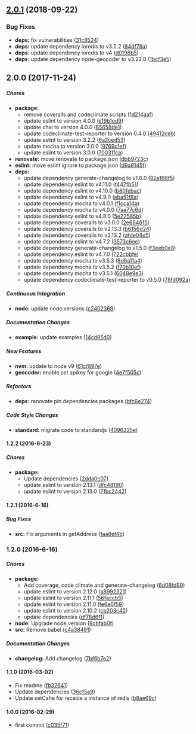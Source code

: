 ## [2.0.1](https://github.com/lgaticaq/simple-reverse-geocoder/compare/v2.0.0...v2.0.1) (2018-09-22)


### Bug Fixes

* **deps:** fix vulnerabilities ([31c8524](https://github.com/lgaticaq/simple-reverse-geocoder/commit/31c8524))
* **deps:** update dependency ioredis to v3.2.2 ([84df78a](https://github.com/lgaticaq/simple-reverse-geocoder/commit/84df78a))
* **deps:** update dependency ioredis to v4 ([d0198b5](https://github.com/lgaticaq/simple-reverse-geocoder/commit/d0198b5))
* **deps:** update dependency node-geocoder to v3.22.0 ([1bcf3e5](https://github.com/lgaticaq/simple-reverse-geocoder/commit/1bcf3e5))

## 2.0.0 (2017-11-24)

##### Chores

* **package:**
  * remove coveralls and codeclimate scripts ([1d214aaf](https://github.com/lgaticaq/simple-reverse-geocoder/commit/1d214aaf936c7c64d1fc436029736287ad94271b))
  * update eslint to version 4.0.0 ([e19b1ed9](https://github.com/lgaticaq/simple-reverse-geocoder/commit/e19b1ed97182e3e93c45ada601dc51ce7815056f))
  * update chai to version 4.0.0 ([65658de1](https://github.com/lgaticaq/simple-reverse-geocoder/commit/65658de1145ad797c19e65b8657f3aefbdcdbd6e))
  * update codeclimate-test-reporter to version 0.4.0 ([49412ceb](https://github.com/lgaticaq/simple-reverse-geocoder/commit/49412ceb1edaafd18aabba1a8786bef0dff92760))
  * update eslint to version 3.2.2 ([6a2ced53](https://github.com/lgaticaq/simple-reverse-geocoder/commit/6a2ced53cba4c25b5eba4d0c9c97bf76f064213e))
  * update mocha to version 3.0.0 ([9769c1ef](https://github.com/lgaticaq/simple-reverse-geocoder/commit/9769c1efbe3f583733b2274e8fa7a207a2bda25b))
  * update eslint to version 3.0.0 ([70031fca](https://github.com/lgaticaq/simple-reverse-geocoder/commit/70031fcaefd86b005aa332873f4cdbabd1e61bde))
* **renovate:** move renovate to package.json ([dbb9723c](https://github.com/lgaticaq/simple-reverse-geocoder/commit/dbb9723c47560546fc8f16a98baf81cfb63f7257))
* **eslint:** move eslint ignore to package.json ([d9a8145f](https://github.com/lgaticaq/simple-reverse-geocoder/commit/d9a8145fa3c884bfbb6bd4ed219ad4f591f4eacc))
* **deps:**
  * update dependency generate-changelog to v1.6.0 ([92a166f5](https://github.com/lgaticaq/simple-reverse-geocoder/commit/92a166f5f5cc15cbf80ca1ceed2eb8cbcd834830))
  * update dependency eslint to v4.11.0 ([f447fb51](https://github.com/lgaticaq/simple-reverse-geocoder/commit/f447fb511887e022703e0150236f85792581c6ab))
  * update dependency eslint to v4.10.0 ([b80febac](https://github.com/lgaticaq/simple-reverse-geocoder/commit/b80febacc21f4dcc2c43052a01773ccb5034efb9))
  * update dependency eslint to v4.9.0 ([eba51f8a](https://github.com/lgaticaq/simple-reverse-geocoder/commit/eba51f8ac5b26209228e932de3349952a84e120e))
  * update dependency mocha to v4.0.1 ([f1cca14a](https://github.com/lgaticaq/simple-reverse-geocoder/commit/f1cca14a83240f6c5d5644db87f03b775ee62079))
  * update dependency mocha to v4.0.0 ([7aa77c6d](https://github.com/lgaticaq/simple-reverse-geocoder/commit/7aa77c6ddf186356ab8042b2790e93d8b337b095))
  * update dependency eslint to v4.8.0 ([5e22585b](https://github.com/lgaticaq/simple-reverse-geocoder/commit/5e22585b2b8968c3e258ed044d987c2495176b09))
  * update dependency coveralls to v3.0.0 ([2e664615](https://github.com/lgaticaq/simple-reverse-geocoder/commit/2e664615b6acced24d0a67f3f7d3281da35f93e5))
  * update dependency coveralls to v2.13.3 ([b6156d24](https://github.com/lgaticaq/simple-reverse-geocoder/commit/b6156d244258b64607dd99aa564ee85d54489579))
  * update dependency coveralls to v2.13.2 ([afde04d5](https://github.com/lgaticaq/simple-reverse-geocoder/commit/afde04d54b1ba764587ca2a905933c5541d6d4a9))
  * update dependency eslint to v4.7.2 ([3573c6ee](https://github.com/lgaticaq/simple-reverse-geocoder/commit/3573c6ee3d44cedf76bcf1e7d89fc832566eecf2))
  * update dependency generate-changelog to v1.5.0 ([f3eeb0e8](https://github.com/lgaticaq/simple-reverse-geocoder/commit/f3eeb0e8df88c670686b9a82e2715b4f6f34e919))
  * update dependency eslint to v4.7.0 ([722cbbfe](https://github.com/lgaticaq/simple-reverse-geocoder/commit/722cbbfecc8ff58b6f8b96f575b8a1bfa6fca93d))
  * update dependency mocha to v3.5.3 ([8d6a11a4](https://github.com/lgaticaq/simple-reverse-geocoder/commit/8d6a11a460b41df95d63d8aad815f213ff559abd))
  * update dependency mocha to v3.5.2 ([f70b10ef](https://github.com/lgaticaq/simple-reverse-geocoder/commit/f70b10ef2e9e8d34e31aa9e3fff7edd486664c63))
  * update dependency mocha to v3.5.1 ([6048e9e3](https://github.com/lgaticaq/simple-reverse-geocoder/commit/6048e9e39117afcb7f02fcbe3c22da62d1fa52c9))
  * update dependency codeclimate-test-reporter to v0.5.0 ([78fd092a](https://github.com/lgaticaq/simple-reverse-geocoder/commit/78fd092a65b0eda7ec76888f94178b05e41326cb))

##### Continuous Integration

* **node:** update node versions ([c2402369](https://github.com/lgaticaq/simple-reverse-geocoder/commit/c240236951e93e87984602947135766627555ecb))

##### Documentation Changes

* **example:** update examples ([14cd95d0](https://github.com/lgaticaq/simple-reverse-geocoder/commit/14cd95d0a85eef4eb8822f039a956aacdee48938))

##### New Features

* **nvm:** update to node v9 ([61cf897e](https://github.com/lgaticaq/simple-reverse-geocoder/commit/61cf897e36fb1f9613e7e4fdd0b87dd1e05a4bbc))
* **geocoder:** enable set apikey for google ([4e7f505c](https://github.com/lgaticaq/simple-reverse-geocoder/commit/4e7f505ca689207f73f56f64e56716895a22171c))

##### Refactors

* **deps:** renovate pin dependencies packages ([bfc6e274](https://github.com/lgaticaq/simple-reverse-geocoder/commit/bfc6e274968536bfde1af67db5db17608d928b91))

##### Code Style Changes

* **standard:** migrate code to standardjs ([4096225e](https://github.com/lgaticaq/simple-reverse-geocoder/commit/4096225e0a9b812d90e553e11605f36e4cf2bc52))

#### 1.2.2 (2016-6-23)

##### Chores

* **package:**
  * Update dependencies ([2dda0c07](https://github.com/lgaticaq/simple-reverse-geocoder/commit/2dda0c07550cdc66c10d7932bcb86e5738914558))
  * update eslint to version 2.13.1 ([dfc48190](https://github.com/lgaticaq/simple-reverse-geocoder/commit/dfc48190ace18737b8be5f5cefce8c450ef737e9))
  * update eslint to version 2.13.0 ([71bc2442](https://github.com/lgaticaq/simple-reverse-geocoder/commit/71bc24420781e3604e0cd54c9e968fb1a56fdd5c))

#### 1.2.1 (2016-6-16)

##### Bug Fixes

* **src:** Fix arguments in getAddress ([1aa8ef4b](https://github.com/lgaticaq/simple-reverse-geocoder/commit/1aa8ef4bb4c5550c968c1e8495cc04958430d09c))

### 1.2.0 (2016-6-16)

##### Chores

* **package:**
  * Add coverage, code climate and generate-changelog ([6d08fd89](https://github.com/lgaticaq/simple-reverse-geocoder/commit/6d08fd89bfc24465b931b11e3ca60905a3e46bea))
  * update eslint to version 2.12.0 ([a8992321](https://github.com/lgaticaq/simple-reverse-geocoder/commit/a89923213342f0e71b70a30449abafa317687f29))
  * update eslint to version 2.11.1 ([56faccb5](https://github.com/lgaticaq/simple-reverse-geocoder/commit/56faccb53799496f1944334178e86613bbe04c81))
  * update eslint to version 2.11.0 ([fe6e6f59](https://github.com/lgaticaq/simple-reverse-geocoder/commit/fe6e6f597cb3d4060b2046b0d3af7dc3fa965a43))
  * update eslint to version 2.10.2 ([cb203c42](https://github.com/lgaticaq/simple-reverse-geocoder/commit/cb203c421356d046048cc6811b9d44f51f288d6d))
  * update dependencies ([df78d6f1](https://github.com/lgaticaq/simple-reverse-geocoder/commit/df78d6f17199aeea28505b97f7af59618120a8eb))
* **node:** Upgrade node version ([8cbfab0f](https://github.com/lgaticaq/simple-reverse-geocoder/commit/8cbfab0fe793f4c7d0f70c6ae41b6a2e78689da1))
* **src:** Remove babel ([c4a38491](https://github.com/lgaticaq/simple-reverse-geocoder/commit/c4a38491336f490cec5c3ed91bb6ac87bd630300))

##### Documentation Changes

* **changelog:** Add changelog ([7bf6b7e2](https://github.com/lgaticaq/simple-reverse-geocoder/commit/7bf6b7e2ee7a107950a05c033b9450c7cdcac4e9))

#### 1.1.0 (2016-03-02)

* Fix readme ([fb32641](https://github.com/lgaticaq/simple-reverse-geocoder/commit/fb32641))
* Update dependencies ([36cf5a9](https://github.com/lgaticaq/simple-reverse-geocoder/commit/36cf5a9))
* Update setCahe for receive a instance of redis ([b8ae69c](https://github.com/lgaticaq/simple-reverse-geocoder/commit/b8ae69c))

#### 1.0.0 (2016-02-29)

* first commit ([c035f71](https://github.com/lgaticaq/simple-reverse-geocoder/commit/c035f71))
